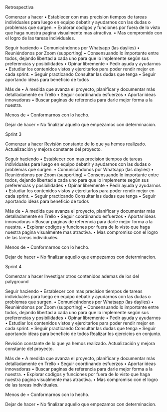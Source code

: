 Retrospectiva

Comenzar a hacer
•   Establecer con mas precision tiempos de tareas individuales para luego en equipo debatir y ayudarnos con las dudas o problemas que surgen.
•   Explorar codigos y funciones por fuera de lo visto que haga nuestra pagina visualmente mas atractiva.
•   Mas compromido con el logro de las tareas individuales.


Seguir haciendo
•	Comunicándonos por Whatsapp (las daylies)
•	Reuniéndonos por Zoom (supporting)
•	Consensuando lo importante entre todos, dejando libertad a cada uno para que lo implemente según sus preferencias y posibilidades
•	Opinar libremente
•	Pedir ayuda y ayudarnos
•   Estudiar los contenidos vistos y ejercitarlos para poder rendir mejor en cada sprint.
•   Seguir practicando Consultar las dudas  que tenga
•   Seguir aportando ideas para beneficio de todos

Más de
•	A medida que avanza el proyecto, planificar y documentar más detalladamente en Trello
•	Seguir coordinando esfuerzos
•   Aportar ideas innovadoras
•   Buscar paginas de referencia para darle mejor forma a la nuestra.


Menos de 
•   Conformarnos con lo hecho.


Dejar de hacer
•	No finalizar aquello que empezamos con determinacion.


Sprint 3

Comenzar a hacer
Revisión constante de lo que ya hemos realizado.
Actualización y mejora constante del proyecto.

Seguir haciendo
•   Establecer con mas precision tiempos de tareas individuales para luego en equipo debatir y ayudarnos con las dudas o problemas que surgen.
•	Comunicándonos por Whatsapp (las daylies)
•	Reuniéndonos por Zoom (supporting)
•	Consensuando lo importante entre todos, dejando libertad a cada uno para que lo implemente según sus preferencias y posibilidades
•	Opinar libremente
•	Pedir ayuda y ayudarnos
•   Estudiar los contenidos vistos y ejercitarlos para poder rendir mejor en cada sprint.
•   Seguir practicando Consultar las dudas  que tenga
•   Seguir aportando ideas para beneficio de todos

Más de
•	A medida que avanza el proyecto, planificar y documentar más detalladamente en Trello
•	Seguir coordinando esfuerzos
•   Aportar ideas innovadoras
•   Buscar paginas de referencia para darle mejor forma a la nuestra.
•   Explorar codigos y funciones por fuera de lo visto que haga nuestra pagina visualmente mas atractiva.
•   Mas compromiso con el logro de las tareas individuales.


Menos de 
•   Conformarnos con lo hecho.


Dejar de hacer
•	No finalizar aquello que empezamos con determinacion.

Sprint 4

Comenzar a hacer
Investigar otros contenidos ademas de los del palyground

Seguir haciendo
•   Establecer con mas precision tiempos de tareas individuales para luego en equipo debatir y ayudarnos con las dudas o problemas que surgen.
•	Comunicándonos por Whatsapp (las daylies)
•	Reuniéndonos por Zoom (supporting)
•	Consensuando lo importante entre todos, dejando libertad a cada uno para que lo implemente según sus preferencias y posibilidades
•	Opinar libremente
•	Pedir ayuda y ayudarnos
•   Estudiar los contenidos vistos y ejercitarlos para poder rendir mejor en cada sprint.
•   Seguir practicando Consultar las dudas  que tenga
•   Seguir aportando ideas para beneficio de todos
Realizar los ejercicios en conjunto.

Revisión constante de lo que ya hemos realizado.
Actualización y mejora constante del proyecto.

Más de
•	A medida que avanza el proyecto, planificar y documentar más detalladamente en Trello
•	Seguir coordinando esfuerzos
•   Aportar ideas innovadoras
•   Buscar paginas de referencia para darle mejor forma a la nuestra.
•   Explorar codigos y funciones por fuera de lo visto que haga nuestra pagina visualmente mas atractiva.
•   Mas compromiso con el logro de las tareas individuales.


Menos de 
•   Conformarnos con lo hecho.


Dejar de hacer
•	No finalizar aquello que empezamos con determinacion.